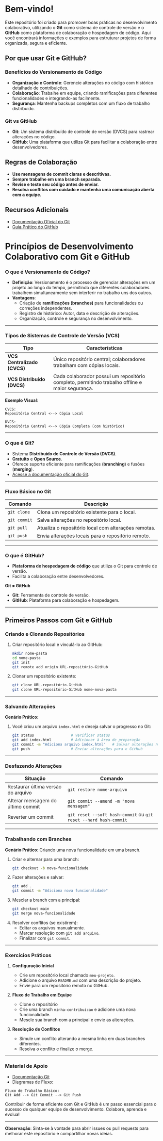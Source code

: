 # Bem-vindo!

Este repositório foi criado para promover boas práticas no desenvolvimento colaborativo, utilizando o **Git** como sistema de controle de versão e o **GitHub** como plataforma de colaboração e hospedagem de código. Aqui você encontrará informações e exemplos para estruturar projetos de forma organizada, segura e eficiente.  

## Por que usar Git e GitHub?  

### **Benefícios do Versionamento de Código**  
- **Organização e Controle**: Gerencie alterações no código com histórico detalhado de contribuições.  
- **Colaboração**: Trabalhe em equipe, criando ramificações para diferentes funcionalidades e integrando-as facilmente.  
- **Segurança**: Mantenha backups completos com um fluxo de trabalho distribuído.  

### **Git vs GitHub**  
- **Git**: Um sistema distribuído de controle de versão (DVCS) para rastrear alterações no código.  
- **GitHub**: Uma plataforma que utiliza Git para facilitar a colaboração entre desenvolvedores.  

## Regras de Colaboração  

- **Use mensagens de commit claras e descritivas.**  
- **Sempre trabalhe em uma branch separada.**  
- **Revise e teste seu código antes de enviar.**  
- **Resolva conflitos com cuidado e mantenha uma comunicação aberta com a equipe.**  

## Recursos Adicionais  

- [Documentação Oficial do Git](https://git-scm.com/doc)  
- [Guia Prático do GitHub](https://docs.github.com/)

# **Princípios de Desenvolvimento Colaborativo com Git e GitHub**  

### **O que é Versionamento de Código?**  
- **Definição**: Versionamento é o processo de gerenciar alterações em um projeto ao longo do tempo, permitindo que diferentes colaboradores trabalhem simultaneamente sem interferir no trabalho uns dos outros.  
- **Vantagens**:  
  - Criação de **ramificações (branches)** para funcionalidades ou correções independentes.  
  - Registro de histórico: Autor, data e descrição de alterações.  
  - Organização, controle e segurança no desenvolvimento.  

---

### **Tipos de Sistemas de Controle de Versão (VCS)**  

| Tipo                | Características                                                                                          |
|---------------------|--------------------------------------------------------------------------------------------------------|
| **VCS Centralizado (CVCS)** | Único repositório central; colaboradores trabalham com cópias locais.                                                |
| **VCS Distribuído (DVCS)**   | Cada colaborador possui um repositório completo, permitindo trabalho offline e maior segurança.                        |  

**Exemplo Visual**:  

```  
CVCS:
Repositório Central <--> Cópia Local  

DVCS:  
Repositório Central <--> Cópia Completa (com histórico)  
```  

---

### **O que é Git?**  
- Sistema **Distribuído de Controle de Versão (DVCS)**.  
- **Gratuito** e **Open Source**.  
- Oferece suporte eficiente para ramificações (**branching**) e fusões (**merging**).  
- [Acesse a documentação oficial do Git](https://git-scm.com/doc).  

---

### **Fluxo Básico no Git**  

| Comando       | Descrição                                                                                  |
|---------------|------------------------------------------------------------------------------------------|
| `git clone`   | Clona um repositório existente para o local.                                             |
| `git commit`  | Salva alterações no repositório local.                                                   |
| `git pull`    | Atualiza o repositório local com alterações remotas.                                     |
| `git push`    | Envia alterações locais para o repositório remoto.                                       |  

---

### **O que é GitHub?**  
- **Plataforma de hospedagem de código** que utiliza o Git para controle de versão.  
- Facilita a colaboração entre desenvolvedores.  

**Git ≠ GitHub**  
- **Git**: Ferramenta de controle de versão.  
- **GitHub**: Plataforma para colaboração e hospedagem.  

---

## **Primeiros Passos com Git e GitHub**  

### **Criando e Clonando Repositórios**  
1. Criar repositório local e vinculá-lo ao GitHub:  
   ```bash
   mkdir nome-pasta
   cd nome-pasta
   git init
   git remote add origin URL-repositório-GitHub
   ```  

2. Clonar um repositório existente:  
   ```bash
   git clone URL-repositório-GitHub
   git clone URL-repositório-GitHub nome-nova-pasta
   ```  

---

### **Salvando Alterações**  

**Cenário Prático**:  
1. Você criou um arquivo `index.html` e deseja salvar o progresso no Git:  

   ```bash
   git status                 # Verificar status
   git add index.html         # Adicionar à área de preparação
   git commit -m "Adiciona arquivo index.html"   # Salvar alterações no repositório
   git push                   # Enviar alterações para o GitHub
   ```  

---

### **Desfazendo Alterações**  

| Situação                          | Comando                                                       |
|-----------------------------------|--------------------------------------------------------------|
| Restaurar última versão do arquivo| `git restore nome-arquivo`                                   |
| Alterar mensagem do último commit | `git commit --amend -m "nova mensagem"`                      |
| Reverter um commit                | `git reset --soft hash-commit` ou `git reset --hard hash-commit` |  

---

### **Trabalhando com Branches**  

**Cenário Prático**: Criando uma nova funcionalidade em uma branch.  
1. Criar e alternar para uma branch:  
   ```bash
   git checkout -b nova-funcionalidade  
   ```  
2. Fazer alterações e salvar:  
   ```bash
   git add .
   git commit -m "Adiciona nova funcionalidade"  
   ```  
3. Mesclar a branch com a principal:  
   ```bash
   git checkout main
   git merge nova-funcionalidade
   ```  
4. Resolver conflitos (se existirem):  
   - Editar os arquivos manualmente.  
   - Marcar resolução com `git add arquivo`.  
   - Finalizar com `git commit`.  

---

### **Exercícios Práticos**  

1. **Configuração Inicial**  
   - Crie um repositório local chamado `meu-projeto`.  
   - Adicione o arquivo `README.md` com uma descrição do projeto.  
   - Envie para um repositório remoto no GitHub.  

2. **Fluxo de Trabalho em Equipe**  
   - Clone o repositório 
   - Crie uma branch `minha-contribuicao` e adicione uma nova funcionalidade.  
   - Mescle sua branch com a principal e envie as alterações.  

3. **Resolução de Conflitos**  
   - Simule um conflito alterando a mesma linha em duas branches diferentes.  
   - Resolva o conflito e finalize o merge.  

---

### **Material de Apoio**  
- [Documentação Git](https://git-scm.com/doc)  
- Diagramas de Fluxo:  

```  
Fluxo de Trabalho Básico:
Git Add --> Git Commit --> Git Push  
```  

Contribuir de forma eficiente com Git e GitHub é um passo essencial para o sucesso de qualquer equipe de desenvolvimento. Colabore, aprenda e evolua!  

---  

**Observação**: Sinta-se à vontade para abrir issues ou pull requests para melhorar este repositório e compartilhar novas ideias.
